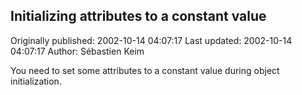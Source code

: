 ## Initializing attributes to a constant value 
Originally published: 2002-10-14 04:07:17 
Last updated: 2002-10-14 04:07:17 
Author: Sébastien Keim 
 
You need to set some attributes to a constant value during object initialization.